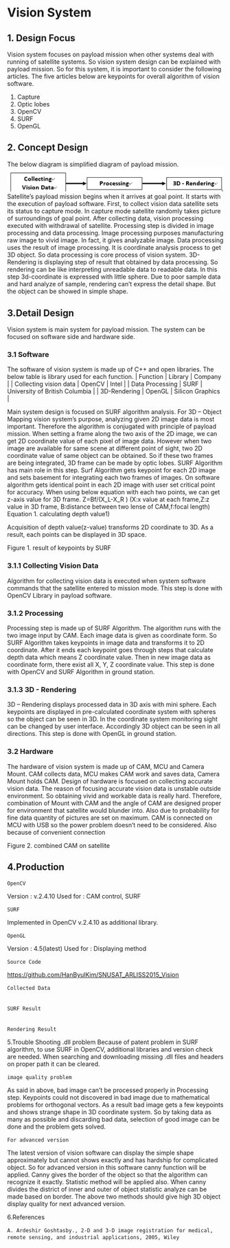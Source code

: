 # Vision System

## 1. Design Focus
 
Vision system focuses on payload mission when other systems deal with running of satellite systems. So vision system design can be explained with payload mission. So for this system, it is important to consider the following articles. The five articles below are keypoints for overall algorithm of vision software.
1.	Capture
2.	Optic lobes
3.	OpenCV
4.	SURF
5.	OpenGL

## 2. Concept Design
The below diagram is simplified diagram of payload mission.
![](20051.png)
Satellite’s payload mission begins when it arrives at goal point. It starts with the execution of payload software.
First, to collect vision data satellite sets its status to capture mode. In capture mode satellite randomly takes picture of surroundings of goal point.
After collecting data, vision processing executed with withdrawal of satellite. Processing step is divided in image processing and data processing. Image processing purposes manufacturing raw image to vivid image. In fact, it gives analyzable image. Data processing uses the result of image processing. It is coordinate analysis process to get 3D object. So data processing is core process of vision system.
3D-Rendering is displaying step of result that obtained by data processing. So rendering can be like interpreting unreadable data to readable data. In this step 3d-coordinate is expressed with little sphere.  Due to poor sample data and hard analyze of sample, rendering can’t express the detail shape. But the object can be showed in simple shape. 

## 3.Detail Design
Vision system is main system for payload mission. The system can be focused on software side and hardware side.

### 3.1 Software
The software of vision system is made up of C++ and open libraries. The below table is library used for each function.
| Function |	Library	| Company |
| Collecting vision data |	OpenCV	| Intel |
| Data Processing |	SURF |	University of British Columbia |
| 3D-Rendering |	OpenGL |	Silicon Graphics |

Main system design is focused on SURF algorithm analysis. For 3D – Object Mapping vision system’s purpose, analyzing given 2D image data is most important. Therefore the algorithm is conjugated with principle of payload mission.
When setting a frame along the two axis of the 2D image, we can get 2D coordinate value of each pixel of image data. However when two image are available for same scene at different point of sight, two 2D coordinate value of same object can be obtained. So if these two frames are being integrated, 3D frame can be made by optic lobes. SURF Algorithm has main role in this step.
Surf Algorithm gets keypoint for each 2D image and sets basement for integrating each two frames of images. On software algorithm gets identical point in each 2D image with user set critical point for accuracy. When using below equation with each two points, we can get z-axis value for 3D frame.
Z=Bf/(X_L-X_R )
(X:x value at each frame,Z:z value in 3D frame,
B∶distance between two lense of CAM,f∶focal length)
Equation 1. calculating depth value1)

Acquisition of depth value(z-value) transforms 2D coordinate to 3D. As a result, each points can be displayed in 3D space.
 
Figure 1. result of keypoints by SURF

### 3.1.1 Collecting Vision Data
Algorithm for collecting vision data is executed when system software commands that the satellite entered to mission mode. This step is done with OpenCV Library in payload software.

### 3.1.2	Processing
Processing step is made up of SURF Algorithm. The algorithm runs with the two image input by CAM. Each image data is given as coordinate form. So SURF Algorithm takes keypoints in image data and transforms it to 2D coordinate. After it ends each keypoint goes through steps that calculate depth data which means Z coordinate value. Then in new image data as coordinate form, there exist all X, Y, Z coordinate value. This step is done with OpenCV and SURF Algorithm in ground station.

### 3.1.3	3D - Rendering
3D – Rendering displays processed data in 3D axis with mini sphere. Each keypoints are displayed in pre-calculated coordinate system with spheres so the object can be seen in 3D. In the coordinate system monitoring sight can be changed by user interface. Accordingly 3D object can be seen in all directions. This step is done with OpenGL in ground station.

### 3.2 Hardware
The hardware of vision system is made up of CAM, MCU and Camera Mount. CAM collects data, MCU makes CAM work and saves data, Camera Mount holds CAM. Design of hardware is focused on collecting accurate vision data. The reason of focusing accurate vision data is unstable outside environment. So obtaining vivid and workable data is really hard. Therefore, combination of Mount with CAM and the angle of CAM are designed proper for environment that satellite would blunder into. Also due to probability for fine data quantity of pictures are set on maximum.
CAM is connected on MCU with USB so the power problem doesn’t need to be considered. Also because of convenient connection 

 
Figure 2. combined CAM on satellite

## 4.Production
	OpenCV
Version : v.2.4.10
Used for : CAM control, SURF



	SURF
Implemented in OpenCV v.2.4.10 as additional library.

	OpenGL
Version : 4.5(latest)
Used for : Displaying method


	Source Code
https://github.com/HanByulKim/SNUSAT_ARLISS2015_Vision

	Collected Data
   

	SURF Result
 

	Rendering Result
 

5.Trouble Shooting
	.dll problem
Because of patent problem in SURF algorithm, to use SURF in OpenCV, additional libraries and version check are needed. When searching and downloading missing .dll files and headers on proper path it can be cleared.

	image quality problem
As said in above, bad image can’t be processed properly in Processing step. Keypoints could not discovered in bad image due to mathematical problems for orthogonal vectors. As a result bad image gets a few keypoints and shows strange shape in 3D coordinate system. So by taking data as many as possible and discarding bad data, selection of good image can be done and the problem gets solved.

	For advanced version
The latest version of vision software can display the simple shape approximately but cannot shows exactly and has hardship for complicated object. So for advanced version in this software canny function will be applied. Canny gives the border of the object so that the algorithm can recognize it exactly.
Statistic method will be applied also. When canny divides the district of inner and outer of object statistic analyze can be made based on border.
The above two methods should give high 3D object display quality for next advanced version.

6.References

	A. Ardeshir Goshtasby., 2-D and 3-D image registration for medical, remote sensing, and industrial applications, 2005, Wiley
